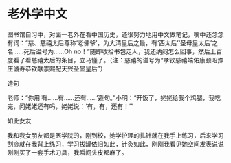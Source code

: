 # 老外学中文

图书馆自习中，对面一老外在看中国历史，还很努力地用中文做笔记，嘴中还念念有词：“慈、慈禧太后尊称‘老佛爷’，为大清皇后之最，有‘西太后’‘圣母皇太后’之名……死后谥号为……Oh no！”随即收拾书包走人，我还纳闷怎么回事，然后上百度看了看慈禧太后的条目，立马懂了。（注：慈禧的谥号为“孝钦慈禧端佑康颐昭豫庄诚寿恭钦献崇熙配天兴圣显皇后”） 

造句 

老师：“你用‘有……有……还有……’造句。”小明：“开饭了，姥姥给我个鸡腿，我吃完，问姥姥还有吗，姥姥说：‘有，有，还有！’” 

如此女友 

我和我女朋友都是医学院的，刚到校，她学护理的扎针就在我手上练习，后来学习刮痧就在我背上练习，学习拔罐依旧如此，针灸如此，刚刚我看见她空间发表说说刚刚买了一套手术刀具，我瞬间头皮都麻了。
